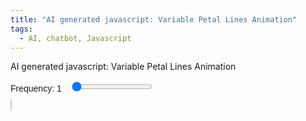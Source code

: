 ```yaml
---
title: "AI generated javascript: Variable Petal Lines Animation"
tags:
  - AI, chatbot, Javascript
---
```


AI generated javascript: Variable Petal Lines Animation

<style>
        canvas {
            background-color: white;
            border: 1px solid #ccc;
        }
        .controls {
            margin: 10px 0;
            font-family: Arial, sans-serif;
        }
        .controls label {
            margin-right: 10px;
        }
</style>
<div class="controls">
        <label for="freqRange">Frequency: <span id="freqValue">1</span></label>
        <input type="range" id="freqRange" min="1" max="24" step="1" value="1">
</div>
<canvas id="animationCanvas" width="600" height="600"></canvas>
<script>

        const canvas = document.getElementById('animationCanvas');
        const ctx = canvas.getContext('2d');
        const freqRange = document.getElementById('freqRange');
        const freqValue = document.getElementById('freqValue');
        
        let FREQ = parseFloat(freqRange.value); // Initialize FREQ from range input
        const nPoints = 240;
        let step = 1;
        let rotationAngle = 0;

        freqRange.addEventListener('input', () => {
            FREQ = parseFloat(freqRange.value); // Update FREQ whenever the slider changes
            freqValue.textContent = FREQ.toFixed(1); // Update displayed value
        });

        function getPoints() {
            const points = [];
            const centerX = canvas.width / 2;
            const centerY = canvas.height / 2;
            const radius = Math.min(centerX, centerY) * 0.9;

            for (let i = 0; i < nPoints; i++) {
                const theta = (2 * Math.PI * i) / nPoints;
                const r = Math.cos(FREQ * theta);
                const x = centerX + radius * r * Math.cos(theta);
                const y = centerY + radius * r * Math.sin(theta);
                points.push({ x, y });
            }

            return points;
        }

        function rotatePoints(points, angle) {
            const rotatedPoints = [];
            const centerX = canvas.width / 2;
            const centerY = canvas.height / 2;
            const rad = angle * (Math.PI / 180); // Convert degrees to radians

            for (const point of points) {
                const x = point.x - centerX;
                const y = point.y - centerY;

                const newX = x * Math.cos(rad) - y * Math.sin(rad);
                const newY = x * Math.sin(rad) + y * Math.cos(rad);

                rotatedPoints.push({
                    x: newX + centerX,
                    y: newY + centerY,
                });
            }

            return rotatedPoints;
        }

        function drawPoints(points) {
            ctx.clearRect(0, 0, canvas.width, canvas.height);
            ctx.fillStyle = 'blue';

            for (const point of points) {
                ctx.beginPath();
                ctx.arc(point.x, point.y, 3, 0, 2 * Math.PI);
                ctx.fill();
            }
        }

        function drawLines(points, step) {
            ctx.strokeStyle = 'blue';

            for (let i = 0; i < points.length; i++) {
                const j = (i + step) % points.length;
                ctx.strokeStyle = `hsl(${(i / points.length) * 360}, 100%, 50%)`;
                ctx.beginPath();
                ctx.moveTo(points[i].x, points[i].y);
                ctx.lineTo(points[j].x, points[j].y);
                ctx.stroke();
            }
        }

        function animate() {
            const points = getPoints();
            const rotatedPoints = rotatePoints(points, rotationAngle);
            drawPoints(rotatedPoints);
            drawLines(rotatedPoints, step);
            
            step = (step % (nPoints - 1)) + 1; // Increment step
            rotationAngle += 3; // Rotate by 3 degrees

            setTimeout(animate, 200); // Control animation speed
        }

        animate();
</script>
